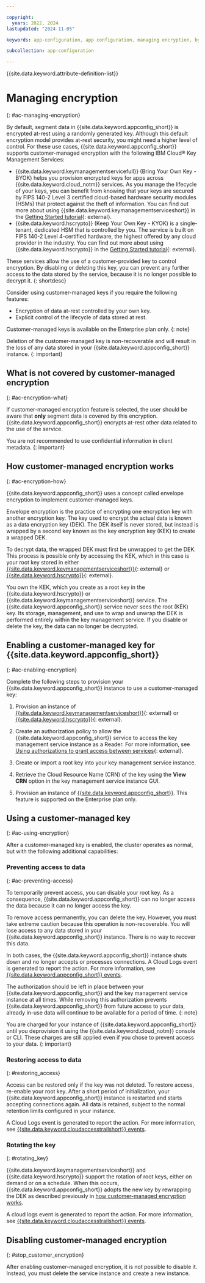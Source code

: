 ```yaml
---

copyright:
  years: 2022, 2024
lastupdated: "2024-11-05"

keywords: app-configuration, app configuration, managing encryption, byok, kyok, integrations

subcollection: app-configuration

---
```


{{site.data.keyword.attribute-definition-list}}

# Managing encryption
{: #ac-managing-encryption}

By default, segment data in {{site.data.keyword.appconfig_short}} is encrypted at-rest using a randomly generated key. Although this default encryption model provides at-rest security, you might need a higher level of control. For these use cases, {{site.data.keyword.appconfig_short}} supports customer-managed encryption with the following IBM Cloud® Key Management Services:

- {{site.data.keyword.keymanagementservicefull}} (Bring Your Own Key - BYOK) helps you provision encrypted keys for apps across {{site.data.keyword.cloud_notm}} services. As you manage the lifecycle of your keys, you can benefit from knowing that your keys are secured by FIPS 140-2 Level 3 certified cloud-based hardware security modules (HSMs) that protect against the theft of information. You can find out more about using {{site.data.keyword.keymanagementserviceshort}} in the [Getting Started tutorial](/docs/key-protect?topic=key-protect-getting-started-tutorial){: external}.
- {{site.data.keyword.hscrypto}} (Keep Your Own Key - KYOK) is a single-tenant, dedicated HSM that is controlled by you. The service is built on FIPS 140-2 Level 4-certified hardware, the highest offered by any cloud provider in the industry. You can find out more about using {{site.data.keyword.hscrypto}} in the [Getting Started tutorial](/docs/hs-crypto?topic=hs-crypto-get-started){: external}.

These services allow the use of a customer-provided key to control encryption. By disabling or deleting this key, you can prevent any further access to the data stored by the service, because it is no longer possible to decrypt it.
{: shortdesc}

Consider using customer-managed keys if you require the following features:

- Encryption of data at-rest controlled by your own key.
- Explicit control of the lifecycle of data stored at rest.

Customer-managed keys is available on the Enterprise plan only.
{: note}

Deletion of the customer-managed key is non-recoverable and will result in the loss of any data stored in your {{site.data.keyword.appconfig_short}} instance.
{: important}

## What is not covered by customer-managed encryption
{: #ac-encryption-what}

If customer-managed encryption feature is selected, the user should be aware that **only** segment data is covered by this encryption. {{site.data.keyword.appconfig_short}} encrypts at-rest other data related to the use of the service.

You are not recommended to use confidential information in client metadata.
{: important}

## How customer-managed encryption works
{: #ac-encryption-how}

{{site.data.keyword.appconfig_short}} uses a concept called envelope encryption to implement customer-managed keys.

Envelope encryption is the practice of encrypting one encryption key with another encryption key. The key used to encrypt the actual data is known as a data encryption key (DEK). The DEK itself is never stored, but instead is wrapped by a second key known as the key encryption key (KEK) to create a wrapped DEK.

To decrypt data, the wrapped DEK must first be unwrapped to get the DEK. This process is possible only by accessing the KEK, which in this case is your root key stored in either [{{site.data.keyword.keymanagementserviceshort}}](/docs/key-protect?topic=key-protect-about){: external} or [{{site.data.keyword.hscrypto}}](/docs/hs-crypto?topic=hs-crypto-overview){: external}.

You own the KEK, which you create as a root key in the {{site.data.keyword.hscrypto}} or {{site.data.keyword.keymanagementserviceshort}} service. The {{site.data.keyword.appconfig_short}} service never sees the root (KEK) key. Its storage, management, and use to wrap and unwrap the DEK is performed entirely within the key management service. If you disable or delete the key, the data can no longer be decrypted.

## Enabling a customer-managed key for {{site.data.keyword.appconfig_short}}
{: #ac-enabling-encryption}

Complete the following steps to provision your {{site.data.keyword.appconfig_short}} instance to use a customer-managed key:

1. Provision an instance of [{{site.data.keyword.keymanagementserviceshort}}](/docs/key-protect?topic=key-protect-provision){: external} or [{{site.data.keyword.hscrypto}}](/docs/hs-crypto?topic=hs-crypto-provision){: external}.

1. Create an authorization policy to allow the {{site.data.keyword.appconfig_short}} service to access the key management service instance as a Reader. For more information, see [Using authorizations to grant access between services](/docs/account?topic=account-serviceauth){: external}.

1. Create or import a root key into your key management service instance.

1. Retrieve the Cloud Resource Name (CRN) of the key using the **View CRN** option in the key management service instance GUI.

1. Provision an instance of [{{site.data.keyword.appconfig_short}}](/docs/app-configuration?topic=app-configuration-ac-create-an-instance). This feature is supported on the Enterprise plan only.

## Using a customer-managed key
{: #ac-using-encryption}

After a customer-managed key is enabled, the cluster operates as normal, but with the following additional capabilities:

### Preventing access to data
{: #ac-preventing-access}

To temporarily prevent access, you can disable your root key. As a consequence, {{site.data.keyword.appconfig_short}} can no longer access the data because it can no longer access the key.

To remove access permanently, you can delete the key. However, you must take extreme caution because this operation is non-recoverable. You will lose access to any data stored in your {{site.data.keyword.appconfig_short}} instance. There is no way to recover this data.

In both cases, the {{site.data.keyword.appconfig_short}} instance shuts down and no longer accepts or processes connections. A Cloud Logs event is generated to report the action. For more information, see [{{site.data.keyword.appconfig_short}} events](/docs/app-configuration?topic=app-configuration-at_events).

The authorization should be left in place between your {{site.data.keyword.appconfig_short}} and the key management service instance at all times. While removing this authorization prevents {{site.data.keyword.appconfig_short}} from future access to your data, already in-use data will continue to be available for a period of time.
{: note}

You are charged for your instance of {{site.data.keyword.appconfig_short}} until you deprovision it using the {{site.data.keyword.cloud_notm}} console or CLI. These charges are still applied even if you chose to prevent access to your data.
{: important}

### Restoring access to data
{: #restoring_access}

Access can be restored only if the key was not deleted. To restore access, re-enable your root key. After a short period of initialization, your {{site.data.keyword.appconfig_short}} instance is restarted and starts accepting connections again. All data is retained, subject to the normal retention limits configured in your instance.

A Cloud Logs event is generated to report the action. For more information, see [{{site.data.keyword.cloudaccesstrailshort}} events](/docs/app-configuration?topic=app-configuration-at_events).

### Rotating the key
{: #rotating_key}

{{site.data.keyword.keymanagementserviceshort}} and {{site.data.keyword.hscrypto}} support the rotation of root keys, either on demand or on a schedule. When this occurs, {{site.data.keyword.appconfig_short}} adopts the new key by rewrapping the DEK as described previously in [how customer-managed encryption works](#ac-encryption-how).

A cloud logs event is generated to report the action. For more information, see [{{site.data.keyword.cloudaccesstrailshort}} events](/docs/app-configuration?topic=app-configuration-at_events).

## Disabling customer-managed encryption
{: #stop_customer_encryption}

After enabling customer-managed encryption, it is not possible to disable it. Instead, you must delete the service instance and create a new instance.
